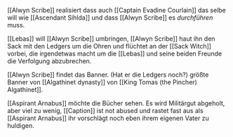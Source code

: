 [[Alwyn Scribe]] realisiert dass auch [[Captain Evadine Courlain]] das selbe will wie [[Ascendant Sihlda]] und dass [[Alwyn Scribe]] es _durchführen_ muss.

[[Lebas]] will [[Alwyn Scribe]] umbringen, [[Alwyn Scribe]] haut ihn den Sack mit den Ledgers um die Ohren und flüchtet an der [[Sack Witch]] vorbei, die irgendetwas macht um die [[Lebas]] und seine beiden Freunde die Verfolgung abzubrechen. 

[[Alwyn Scribe]] findet das Banner. (Hat er die Ledgers noch?) größte Banner von [[Algathinet dynasty]] von [[King Tomas (the Pincher) Algathinet]].

[[Aspirant Arnabus]] möchte die Bücher sehen. Es wird Militärgut abgeholt, aber viel zu wenig, [[Caption]] ist not abused und rastet fast aus als [[Aspirant Arnabus]] ihr vorschlägt noch eben ihrem eigenen Vater zu huldigen.